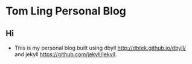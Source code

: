 Tom Ling Personal Blog
=====

## Hi
- This is my personal blog built using dbyll http://dbtek.github.io/dbyll/ and jekyll https://github.com/jekyll/jekyll.
